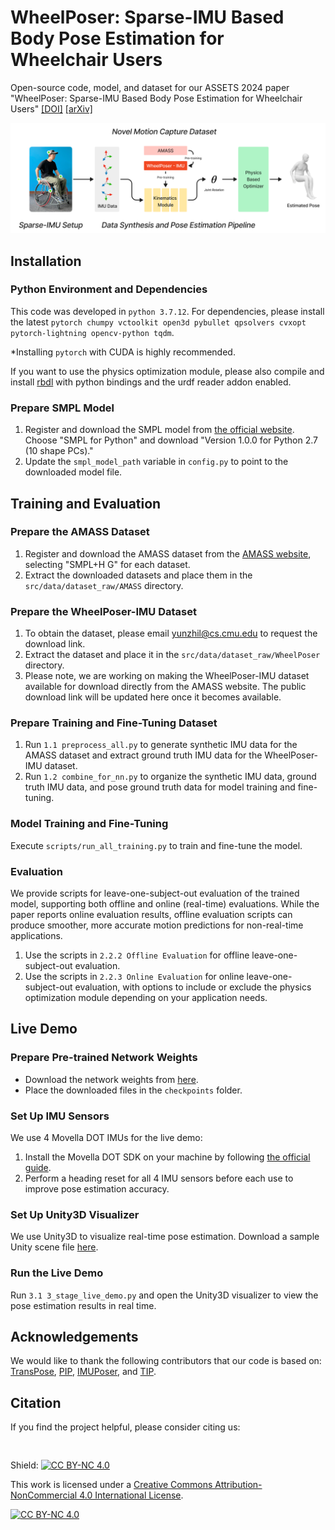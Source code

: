# WheelPoser: Sparse-IMU Based Body Pose Estimation for Wheelchair Users

Open-source code, model, and dataset for our ASSETS 2024 paper "WheelPoser: Sparse-IMU Based Body Pose Estimation for Wheelchair Users"
[[DOI]](https://doi.org/10.1145/3663548.3675638) [[arXiv]](https://arxiv.org/abs/2409.08494)


![Teaser Image](./media/WheelPoser.png)

## Installation

### Python Environment and Dependencies
This code was developed in `python 3.7.12`. For dependencies, please install the latest `pytorch chumpy vctoolkit open3d pybullet qpsolvers cvxopt pytorch-lightning opencv-python tqdm`.

*Installing `pytorch` with CUDA is highly recommended.

If you want to use the physics optimization module, please also compile and install [rbdl](https://github.com/rbdl/rbdl) with python bindings and the urdf reader addon enabled.

### Prepare SMPL Model
1. Register and download the SMPL model from [the official website](https://smpl.is.tue.mpg.de/). Choose "SMPL for Python" and download "Version 1.0.0 for Python 2.7 (10 shape PCs)."
2. Update the `smpl_model_path` variable in `config.py` to point to the downloaded model file.

## Training and Evaluation

### Prepare the AMASS Dataset
1. Register and download the AMASS dataset from the [AMASS website](https://amass.is.tue.mpg.de/), selecting "SMPL+H G" for each dataset.
2. Extract the downloaded datasets and place them in the `src/data/dataset_raw/AMASS` directory.

### Prepare the WheelPoser-IMU Dataset
1. To obtain the dataset, please email [yunzhil@cs.cmu.edu](mailto:yunzhil@cs.cmu.edu) to request the download link.
2. Extract the dataset and place it in the `src/data/dataset_raw/WheelPoser` directory.
3. Please note, we are working on making the WheelPoser-IMU dataset available for download directly from the AMASS website. The public download link will be updated here once it becomes available.

### Prepare Training and Fine-Tuning Dataset
1. Run `1.1 preprocess_all.py` to generate synthetic IMU data for the AMASS dataset and extract ground truth IMU data for the WheelPoser-IMU dataset.
2. Run `1.2 combine_for_nn.py` to organize the synthetic IMU data, ground truth IMU data, and pose ground truth data for model training and fine-tuning.

### Model Training and Fine-Tuning
Execute `scripts/run_all_training.py` to train and fine-tune the model.

### Evaluation
We provide scripts for leave-one-subject-out evaluation of the trained model, supporting both offline and online (real-time) evaluations. While the paper reports online evaluation results, offline evaluation scripts can produce smoother, more accurate motion predictions for non-real-time applications.

1. Use the scripts in `2.2.2 Offline Evaluation` for offline leave-one-subject-out evaluation.
2. Use the scripts in `2.2.3 Online Evaluation` for online leave-one-subject-out evaluation, with options to include or exclude the physics optimization module depending on your application needs.

## Live Demo

### Prepare Pre-trained Network Weights
- Download the network weights from [here]().
- Place the downloaded files in the `checkpoints` folder.

### Set Up IMU Sensors
We use 4 Movella DOT IMUs for the live demo:
1. Install the Movella DOT SDK on your machine by following [the official guide](https://base.movella.com/s/article/Movella-DOT-PC-SDK-Guide?language=en_US).
2. Perform a heading reset for all 4 IMU sensors before each use to improve pose estimation accuracy.

### Set Up Unity3D Visualizer
We use Unity3D to visualize real-time pose estimation. Download a sample Unity scene file [here](). 

### Run the Live Demo
Run `3.1 3_stage_live_demo.py` and open the Unity3D visualizer to view the pose estimation results in real time.

## Acknowledgements
We would like to thank the following contributors that our code is based on:
[TransPose](https://github.com/Xinyu-Yi/TransPose), [PIP](https://github.com/Xinyu-Yi/PIP/tree/main), [IMUPoser](https://github.com/FIGLAB/IMUPoser/tree/main), and [TIP](https://github.com/jyf588/transformer-inertial-poser).

## Citation

If you find the project helpful, please consider citing us:

```
 
```


Shield: [![CC BY-NC 4.0][cc-by-nc-shield]][cc-by-nc]

This work is licensed under a
[Creative Commons Attribution-NonCommercial 4.0 International License][cc-by-nc].

[![CC BY-NC 4.0][cc-by-nc-image]][cc-by-nc]

[cc-by-nc]: https://creativecommons.org/licenses/by-nc/4.0/
[cc-by-nc-image]: https://licensebuttons.net/l/by-nc/4.0/88x31.png
[cc-by-nc-shield]: https://img.shields.io/badge/License-CC%20BY--NC%204.0-lightgrey.svg